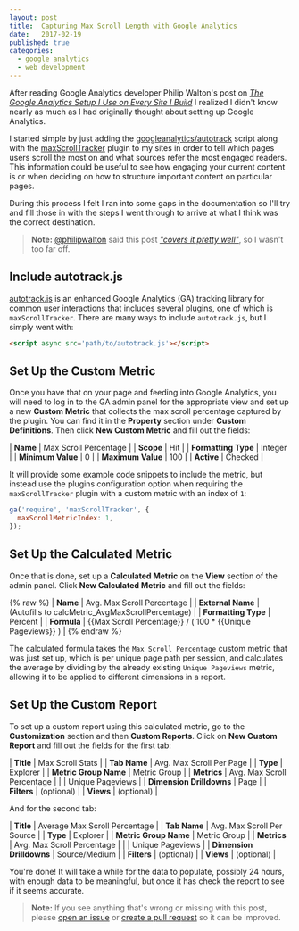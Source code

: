 ```yaml
---
layout: post
title:  Capturing Max Scroll Length with Google Analytics
date:   2017-02-19
published: true
categories:
  - google analytics
  - web development
---
```


After reading Google Analytics developer Philip Walton's post on
[_The Google Analytics Setup I Use on Every Site I Build_](https://philipwalton.com/articles/the-google-analytics-setup-i-use-on-every-site-i-build/)
I realized I didn't know nearly as much as I had originally thought about
setting up Google Analytics.

I started simple by just adding the
[googleanalytics/autotrack](https://github.com/googleanalytics/autotrack) script
along with the [maxScrollTracker](https://github.com/googleanalytics/autotrack/blob/master/docs/plugins/max-scroll-tracker.md)
plugin to my sites in order to tell which pages users scroll the most on and
what sources refer the most engaged readers. This information could be useful to
see how engaging your current content is or when deciding on how to structure
important content on particular pages.

During this process I felt I ran into some gaps in the documentation so I'll try
and fill those in with the steps I went through to arrive at what I think was
the correct destination.

> **Note:** [@philipwalton](https://github.com/philipwalton) said this post
[_"covers it pretty well"_](https://github.com/googleanalytics/autotrack/issues/161#issuecomment-288890527),
so I wasn't too far off.

## Include autotrack.js

[autotrack.js](https://github.com/googleanalytics/autotrack/blob/master/autotrack.js)
is an enhanced Google Analytics (GA) tracking library for common user
interactions that includes several plugins, one of which is `maxScrollTracker`.
There are many ways to include `autotrack.js`, but I simply went with:

```html
<script async src='path/to/autotrack.js'></script>
```

## Set Up the Custom Metric

Once you have that on your page and feeding into Google Analytics, you will need
to log in to the GA admin panel for the appropriate view and set up a new
**Custom Metric** that collects the max scroll percentage captured by the
plugin. You can find it in the **Property** section under **Custom
Definitions**. Then click **New Custom Metric** and fill out the fields:

| **Name**            | Max Scroll Percentage |
| **Scope**           | Hit                   |
| **Formatting Type** | Integer               |
| **Minimum Value**   | 0                     |
| **Maximum Value**   | 100                   |
| **Active**          | Checked               |

It will provide some example code snippets to include the metric, but instead
use the plugins configuration option when requiring the `maxScrollTracker`
plugin with a custom metric with an index of `1`:

```js
ga('require', 'maxScrollTracker', {
  maxScrollMetricIndex: 1,
});
```

## Set Up the Calculated Metric

Once that is done, set up a **Calculated Metric** on the **View** section of the
admin panel. Click **New Calculated Metric** and fill out the fields:

{% raw %}
| **Name**            | Avg. Max Scroll Percentage                                 |
| **External Name**   | (Autofills to calcMetric_AvgMaxScrollPercentage)           |
| **Formatting Type** | Percent                                                    |
| **Formula**         | {{Max Scroll Percentage}} / ( 100 * {{Unique Pageviews}} ) |
{% endraw %}

The calculated formula takes the `Max Scroll Percentage` custom metric that was
just set up, which is per unique page path per session, and calculates the
average by dividing by the already existing `Unique Pageviews` metric, allowing
it to be applied to different dimensions in a report.

## Set Up the Custom Report

To set up a custom report using this calculated metric, go to the
**Customization** section and then **Custom Reports**. Click on **New Custom
Report** and fill out the fields for the first tab:


| **Title**                | Max Scroll Stats              |
| **Tab Name**             | Avg. Max Scroll Per Page      |
| **Type**                 | Explorer                      |
| **Metric Group Name**    | Metric Group                  |
| **Metrics**              | Avg. Max Scroll Percentage    |
|                          | Unique Pageviews              |
| **Dimension Drilldowns** | Page                          |
| **Filters**              | (optional)                    |
| **Views**                | (optional)                    |

And for the second tab:

| **Title**                | Average Max Scroll Percentage |
| **Tab Name**             | Avg. Max Scroll Per Source    |
| **Type**                 | Explorer                      |
| **Metric Group Name**    | Metric Group                  |
| **Metrics**              | Avg. Max Scroll Percentage    |
|                          | Unique Pageviews              |
| **Dimension Drilldowns** | Source/Medium                 |
| **Filters**              | (optional)                    |
| **Views**                | (optional)                    |

You're done! It will take a while for the data to populate, possibly 24 hours,
with enough data to be meaningful, but once it has check the report to see if it
seems accurate.

> **Note:** If you see anything that's wrong or missing with this post, please
[open an issue](https://github.com/jdillard/jdillard.github.io/issues) or
[create a pull request](https://github.com/jdillard/jdillard.github.io/pulls) so
it can be improved.
